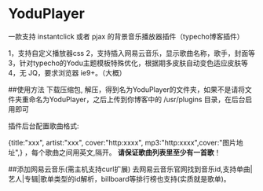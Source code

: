 # YoduPlayer
一款支持 instantclick 或者 pjax 的背景音乐播放器插件（typecho博客插件）

1，支持自定义播放器css
2，支持插入网易云音乐，显示歌曲名称，歌手，封面等
3，针对typecho的Yodu主题模板特殊优化，根据期多皮肤自动变色适应皮肤等
4，无 JQ，要求浏览器 ie9+。（大概）


##使用方法
下载压缩包, 解压，得到名为YoduPlayer的文件夹，如果不是请将文件夹重命名为YoduPlayer，之后上传到你博客中的 /usr/plugins 目录，在后台启用即可

插件后台配置歌曲格式: 

{title:"xxx", artist:"xxx", cover:"http:xxxx", mp3:"http:xxxx",cover:"图片地址",} ，每个歌曲之间用英文,隔开。
**请保证歌曲列表里至少有一首歌**！

##添加网易云音乐(需主机支持curl扩展)
去网易云音乐官网找到音乐id,支持单曲|艺人|专辑|歌单类型的id解析，billboard等排行榜也支持(实质就是歌单)。
